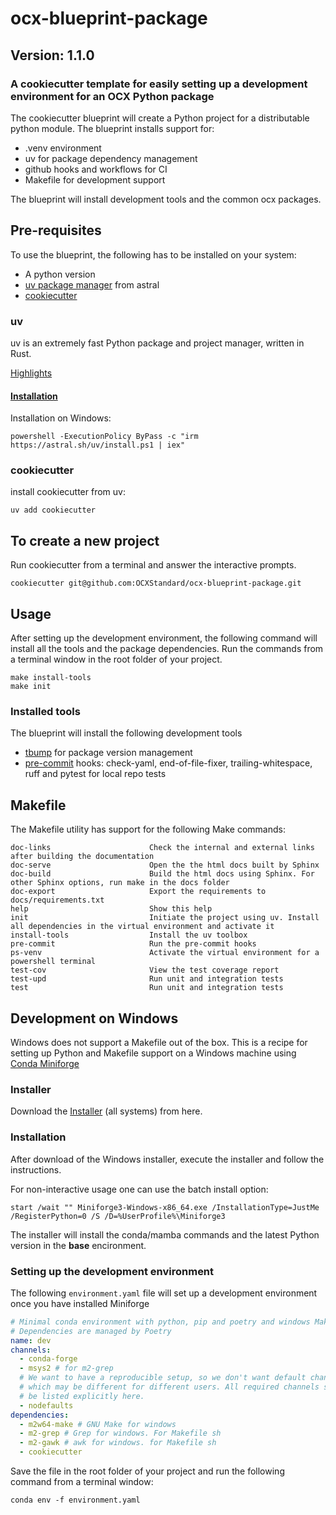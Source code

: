 # ocx-blueprint-package
## Version: 1.1.0
### A cookiecutter template for easily setting up a development environment for an OCX Python package

The cookiecutter blueprint will create  a Python project for a distributable python module.
The blueprint installs support for:
 - .venv environment
 - uv for package dependency management
 - github hooks and workflows for CI
 - Makefile for development support

The blueprint will install development tools and the common ocx packages.

## Pre-requisites
To use the blueprint, the following has to be installed on your system:
 - A python version
 - [uv package manager](https://github.com/astral-sh/uv) from astral
 - [cookiecutter](https://cookiecutter.readthedocs.io/en/stable/)

### uv
uv is an extremely fast Python package and project manager, written in Rust.

[Highlights](https://github.com/astral-sh/uv?tab=readme-ov-file#highlights)

#### [Installation](https://github.com/astral-sh/uv?tab=readme-ov-file#installation)

Installation on Windows:
````commandline
powershell -ExecutionPolicy ByPass -c "irm https://astral.sh/uv/install.ps1 | iex"
````
### cookiecutter
install cookiecutter from uv:
````commandline
uv add cookiecutter
````

## To create a new project
Run cookiecutter from a terminal and answer the interactive prompts.

````commandline
cookiecutter git@github.com:OCXStandard/ocx-blueprint-package.git
````

## Usage
After setting up the development environment, the following command will install all the tools and the package dependencies. Run the commands from a terminal window in the root folder of your project.
````commandline
make install-tools
make init
````

### Installed tools
The blueprint will install the following development tools
- [tbump](https://github.com/your-tools/tbump) for package version management
- [pre-commit](https://pre-commit.com/) hooks: check-yaml, end-of-file-fixer, trailing-whitespace, ruff and pytest for local repo tests 


## Makefile
The Makefile utility has support for the following Make commands:

```
doc-links                      Check the internal and external links after building the documentation
doc-serve                      Open the the html docs built by Sphinx
doc-build                      Build the html docs using Sphinx. For other Sphinx options, run make in the docs folder
doc-export                     Export the requirements to docs/requirements.txt
help                           Show this help
init                           Initiate the project using uv. Install all dependencies in the virtual environment and activate it
install-tools                  Install the uv toolbox
pre-commit                     Run the pre-commit hooks
ps-venv                        Activate the virtual environment for a powershell terminal
test-cov                       View the test coverage report
test-upd                       Run unit and integration tests
test                           Run unit and integration tests
```

## Development on Windows

Windows does not support a Makefile out of the box. This is a recipe for setting up Python and Makefile support on 
a Windows machine using [Conda Miniforge](https://github.com/conda-forge/miniforge)

### Installer

Download the [Installer](hhttps://github.com/conda-forge/miniforge#requirements-and-installers) (all systems) from here. 

### Installation
After download of the Windows installer, execute the installer and follow the instructions.

For non-interactive usage one can use the batch install option:
`````commandline
start /wait "" Miniforge3-Windows-x86_64.exe /InstallationType=JustMe /RegisterPython=0 /S /D=%UserProfile%\Miniforge3
`````
The installer will install the conda/mamba commands and the latest Python version in the **base** encironment.

### Setting up the development environment

The following ``environment.yaml`` file will set up a development environment once you have installed Miniforge


```yaml
# Minimal conda environment with python, pip and poetry and windows Make file support.
# Dependencies are managed by Poetry
name: dev
channels:
  - conda-forge
  - msys2 # for m2-grep
  # We want to have a reproducible setup, so we don't want default channels,
  # which may be different for different users. All required channels should
  # be listed explicitly here.
  - nodefaults
dependencies:
  - m2w64-make # GNU Make for windows
  - m2-grep # Grep for windows. For Makefile sh
  - m2-gawk # awk for windows. for Makefile sh
  - cookiecutter
```
Save the file in the root folder of your project and run the following command from a terminal window:
```
conda env -f environment.yaml